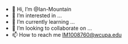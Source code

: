 - 👋 Hi, I’m @Ian-Mountain
- 👀 I’m interested in ...
- 🌱 I’m currently learning ...
- 💞️ I’m looking to collaborate on ...
- 📫 How to reach me IM1008760@wcupa.edu

<!---
Ian-Mountain

